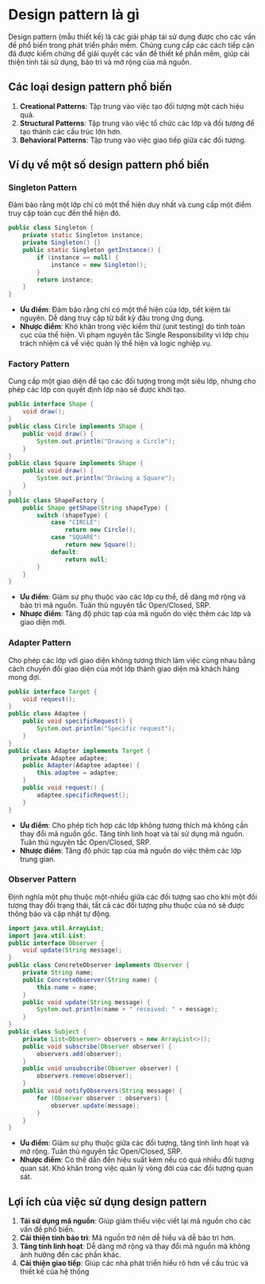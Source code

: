 # Design pattern là gì
Design pattern (mẫu thiết kế) là các giải pháp tái sử dụng được cho các vấn đề phổ biến trong phát triển phần mềm. Chúng cung cấp các cách tiếp cận đã được kiểm chứng để giải quyết các vấn đề thiết kế phần mềm, giúp cải thiện tính tái sử dụng, bảo trì và mở rộng của mã nguồn.
## Các loại design pattern phổ biến
1. **Creational Patterns**: Tập trung vào việc tạo đối tượng một cách hiệu quả.
2. **Structural Patterns**: Tập trung vào việc tổ chức các lớp và đối tượng để tạo thành các cấu trúc lớn hơn.
3. **Behavioral Patterns**: Tập trung vào việc giao tiếp giữa các đối tượng.
## Ví dụ về một số design pattern phổ biến
### Singleton Pattern
Đảm bảo rằng một lớp chỉ có một thể hiện duy nhất và cung cấp một điểm truy cập toàn cục đến thể hiện đó.
```java
public class Singleton {
    private static Singleton instance;
    private Singleton() {}
    public static Singleton getInstance() {
        if (instance == null) {
            instance = new Singleton();
        }
        return instance;
    }
}
```
- **Ưu điểm**: Đảm bảo rằng chỉ có một thể hiện của lớp, tiết kiệm tài nguyên. Dễ dàng truy cập từ bất kỳ đâu trong ứng dụng.
- **Nhược điểm**: Khó khăn trong việc kiểm thử (unit testing) do tính toàn cục của thể hiện. Vi phạm nguyên tắc Single Responsibility vì lớp chịu trách nhiệm cả về việc quản lý thể hiện và logic nghiệp vụ.
### Factory Pattern
Cung cấp một giao diện để tạo các đối tượng trong một siêu lớp, nhưng cho phép các lớp con quyết định lớp nào sẽ được khởi tạo.
```java
public interface Shape {
    void draw();
}
public class Circle implements Shape {
    public void draw() {
        System.out.println("Drawing a Circle");
    }
}
public class Square implements Shape {
    public void draw() {
        System.out.println("Drawing a Square");
    }
}
public class ShapeFactory {
    public Shape getShape(String shapeType) {
        switch (shapeType) {
            case "CIRCLE":
                return new Circle();
            case "SQUARE":
                return new Square();
            default:
                return null;
        }
    }
}
```
- **Ưu điểm**: Giảm sự phụ thuộc vào các lớp cụ thể, dễ dàng mở rộng và bảo trì mã nguồn. Tuân thủ nguyên tắc Open/Closed, SRP.
- **Nhược điểm**: Tăng độ phức tạp của mã nguồn do việc thêm các lớp và giao diện mới.
### Adapter Pattern
Cho phép các lớp với giao diện không tương thích làm việc cùng nhau bằng cách chuyển đổi giao diện của một lớp thành giao diện mà khách hàng mong đợi.
```java
public interface Target {
    void request();
}
public class Adaptee { 
    public void specificRequest() {
        System.out.println("Specific request");
    }
}
public class Adapter implements Target {
    private Adaptee adaptee;
    public Adapter(Adaptee adaptee) {
        this.adaptee = adaptee;
    }
    public void request() {
        adaptee.specificRequest();
    }
}
```
- **Ưu điểm**: Cho phép tích hợp các lớp không tương thích mà không cần thay đổi mã nguồn gốc. Tăng tính linh hoạt và tái sử dụng mã nguồn. Tuân thủ nguyên tắc Open/Closed, SRP.
- **Nhược điểm**: Tăng độ phức tạp của mã nguồn do việc thêm các lớp trung gian.
### Observer Pattern
Định nghĩa một phụ thuộc một-nhiều giữa các đối tượng sao cho khi một đối tượng thay đổi trạng thái, tất cả các đối tượng phụ thuộc của nó sẽ được thông báo và cập nhật tự động.
```java
import java.util.ArrayList;
import java.util.List;
public interface Observer {
    void update(String message);
}
public class ConcreteObserver implements Observer {
    private String name;
    public ConcreteObserver(String name) {
        this.name = name;
    }
    public void update(String message) {
        System.out.println(name + " received: " + message);
    }
}
public class Subject {
    private List<Observer> observers = new ArrayList<>();
    public void subscribe(Observer observer) {
        observers.add(observer);
    }
    public void unsubscribe(Observer observer) {
        observers.remove(observer);
    }
    public void notifyObservers(String message) {
        for (Observer observer : observers) {
            observer.update(message);
        }
    }
}
```
- **Ưu điểm**: Giảm sự phụ thuộc giữa các đối tượng, tăng tính linh hoạt và mở rộng. Tuân thủ nguyên tắc Open/Closed, SRP.
- **Nhược điểm**: Có thể dẫn đến hiệu suất kém nếu có quá nhiều đối tượng quan sát. Khó khăn trong việc quản lý vòng đời của các đối tượng quan sát.
## Lợi ích của việc sử dụng design pattern
1. **Tái sử dụng mã nguồn**: Giúp giảm thiểu việc viết lại mã nguồn cho các vấn đề phổ biến.
2. **Cải thiện tính bảo trì**: Mã nguồn trở nên dễ hiểu và dễ bảo trì hơn.
3. **Tăng tính linh hoạt**: Dễ dàng mở rộng và thay đổi mã nguồn mà không ảnh hưởng đến các phần khác.
4. **Cải thiện giao tiếp**: Giúp các nhà phát triển hiểu rõ hơn về cấu trúc và thiết kế của hệ thống